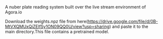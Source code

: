 A nuber plate reading system built over the live stream environment of Agora.io

Download the weights.npz file from here(https://drive.google.com/file/d/0B-MtVXQMUxQiZElfSy1ON09QQ0U/view?usp=sharing) and paste it to the main directory.This file contains a pretrained model. 

